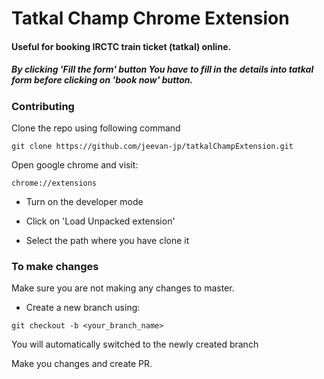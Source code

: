 # Tatkal Champ Chrome Extension
#### Useful for booking IRCTC train ticket (tatkal) online.
##### By clicking 'Fill the form' button You have to fill in the details into tatkal form before clicking on 'book now' button.

### Contributing

Clone the repo using following command
```
git clone https://github.com/jeevan-jp/tatkalChampExtension.git
```
Open google chrome and visit:
```
chrome://extensions
```
 * Turn on the developer mode

 * Click on 'Load Unpacked extension'

 * Select the path where you have clone it

 ### To make changes

 Make sure you are not making any changes to master.

 * Create a new branch using:
 ```
 git checkout -b <your_branch_name>
 ```
 You will automatically switched to the newly created branch

 Make you changes and create PR.
